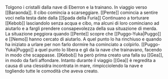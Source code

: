 Tolgono i cristalli dalla nave di Eberron e la trainano.
In viaggio verso [[Baraonda]].
Il cibo comincia a scarseggiare.
[[Pente]] comincia a sentire voci nella testa date dalla [[Spada della Furia]]
Continuano a torturare [[Kebob]] lasciandolo senza acqua e cibo, ma alcuni di loro cominciano ad aiutarlo e a fargli prendere consapevolezza della sua situazione di merda.
La situazione peggiora quando [[Pente]] scopre che [[Puggo-Yuka|Puggo]] e [[Nemo]] hanno cercato di aiutarlo. A quel punto lo ha rinchiuso e quando ha iniziato a urlare per non farlo dormire ha cominciato a colpirlo. [[Puggo-Yuka|Puggo]] a quel punto lo libera e gli da la nave che trainavano, facendo in modo che scappasse. [[Kebob]] ha però prima creato una falla su [[Gea]], in modo da farli affondare.
Intanto durante il viaggio [[Gea]] è regredita a causa di una clessidra incontrata in mare, rimpicciolendo la nave e togliendo tutte le comodità che aveva creato. 